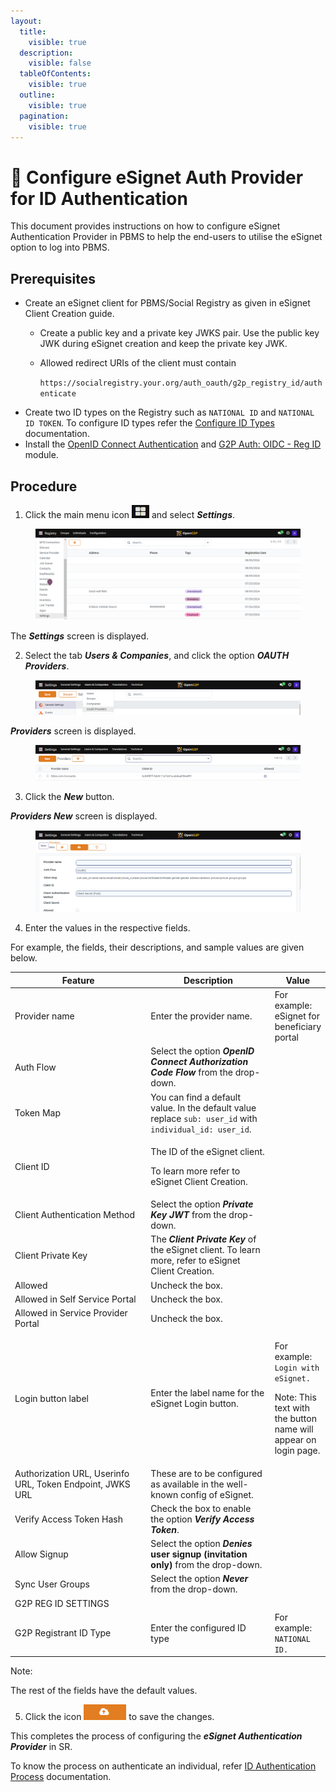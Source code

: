```yaml
---
layout:
  title:
    visible: true
  description:
    visible: false
  tableOfContents:
    visible: true
  outline:
    visible: true
  pagination:
    visible: true
---
```


# 📔 Configure eSignet Auth Provider for ID Authentication

This document provides instructions on how to configure eSignet Authentication Provider in PBMS to help the end-users to utilise the eSignet option to log into PBMS.

## Prerequisites

* Create an eSignet client for PBMS/Social Registry as given in eSignet Client Creation guide.
  * Create a public key and a private key JWKS pair. Use the public key JWK during eSignet creation and keep the private key JWK.
  *   Allowed redirect URIs of the client must contain

      `https://socialregistry.your.org/auth_oauth/g2p_registry_id/authenticate`
* Create two ID types on the Registry such as `NATIONAL ID` and `NATIONAL ID TOKEN`. To configure ID types refer the [Configure ID Types](../../../../pbms/functionality/beneficiary-management/beneficiary-registry-configurations/user-guides/configure-id-types.md) documentation.
* Install the [OpenID Connect Authentication](../../../../pbms/development/odoo-modules/openid-connect-authentication.md) and [G2P Auth: OIDC - Reg ID](../../../../pbms/development/odoo-modules/authentication-oidc-reg-id.md) module.

## Procedure

1. Click the main menu icon ![](../../../../.gitbook/assets/main-menu.png) and select _**Settings**_.

<figure><img src="../../../../.gitbook/assets/pbms-settings.png" alt=""><figcaption></figcaption></figure>

The _**Settings**_ screen is displayed.

2. Select the tab _**Users & Companies**_, and click the option _**OAUTH Providers**_.

<figure><img src="../../../../.gitbook/assets/pbms-settings-oauth.png" alt=""><figcaption></figcaption></figure>

_**Providers**_ screen is displayed.

<figure><img src="../../../../.gitbook/assets/providers-pbms.png" alt=""><figcaption></figcaption></figure>

3. Click the _**New**_ button.

_**Providers New**_ screen is displayed.

<figure><img src="../../../../.gitbook/assets/providers-new-pbms.png" alt=""><figcaption></figcaption></figure>

4. Enter the values in the respective fields.

For example, the fields, their descriptions, and sample values are given below.

<table><thead><tr><th width="327">Feature</th><th width="281">Description</th><th>Value</th></tr></thead><tbody><tr><td>Provider name</td><td>Enter the provider name.</td><td>For example: eSignet for beneficiary portal</td></tr><tr><td>Auth Flow</td><td>Select the option <em><strong>OpenID Connect Authorization Code Flow</strong></em> from the drop-down.</td><td></td></tr><tr><td>Token Map</td><td>You can find a default value. In the default value replace <code>sub: user_id</code> with <code>individual_id: user_id</code>.</td><td></td></tr><tr><td>Client ID</td><td><p>The ID of the eSignet client.</p><p>To learn more refer to eSignet Client Creation.</p></td><td></td></tr><tr><td>Client Authentication Method</td><td>Select the option <em><strong>Private Key JWT</strong></em> from the drop-down.</td><td></td></tr><tr><td>Client Private Key</td><td>The <em><strong>Client Private Key</strong></em> of the eSignet client. To learn more, refer to eSignet Client Creation.</td><td></td></tr><tr><td>Allowed</td><td>Uncheck the box.  </td><td></td></tr><tr><td>Allowed in Self Service Portal</td><td>Uncheck the box.</td><td></td></tr><tr><td>Allowed in Service Provider Portal</td><td>Uncheck the box.</td><td></td></tr><tr><td>Login button label</td><td>Enter the label name for the eSignet Login button.</td><td><p>For example:  <code>Login with eSignet.</code></p><p>Note: This text with the button name will appear on login page. </p></td></tr><tr><td>Authorization URL, Userinfo URL, Token Endpoint, JWKS URL</td><td>These are to be configured as available in the well-known config of eSignet. </td><td></td></tr><tr><td>Verify Access Token Hash</td><td>Check the box to enable the option <em><strong>Verify Access Token</strong></em>.</td><td></td></tr><tr><td>Allow Signup</td><td>Select the option <em><strong>Denies</strong></em><strong> user signup (invitation only)</strong> from the drop-down. </td><td></td></tr><tr><td>Sync User Groups</td><td>Select the option <em><strong>Never</strong></em> from the drop-down. </td><td></td></tr><tr><td>G2P REG ID SETTINGS</td><td></td><td></td></tr><tr><td>G2P Registrant ID Type </td><td>Enter the configured ID type</td><td>For example: <code>NATIONAL ID.</code></td></tr></tbody></table>

Note:

The rest of the fields have the default values.

5. Click the icon ![](../../../../.gitbook/assets/save-button.png) to save the changes.

This completes the process of configuring the _**eSignet Authentication Provider**_ in SR.

To know the process on authenticate an individual, refer [ID Authentication Process](id-authentication-process.md) documentation.
